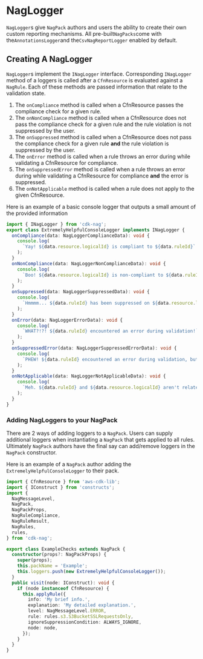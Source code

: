<!--
Copyright Amazon.com, Inc. or its affiliates. All Rights Reserved.
SPDX-License-Identifier: Apache-2.0
-->

# NagLogger

`NagLogger`s give `NagPack` authors and users the ability to create their own custom reporting mechanisms. All pre-built`NagPacks`come with the`AnnotationsLogger`and the`CsvNagReportLogger` enabled by default.

## Creating A NagLogger

`NagLogger`s implement the `INagLogger` interface. Corresponding `INagLogger` method of a loggers is called after a `CfnResource` is evaluated against a `NagRule`. Each of these methods are passed information that relate to the validation state.

1. The `onCompliance` method is called when a CfnResource passes the compliance check for a given rule.
2. The `onNonCompliance` method is called when a CfnResource does not pass the compliance check for a given rule and the rule violation is not suppressed by the user.
3. The `onSuppressed` method is called when a CfnResource does not pass the compliance check for a given rule **and** the rule violation is suppressed by the user.
4. The `onError` method is called when a rule throws an error during while validating a CfnResource for compliance.
5. The `onSuppressedError` method is called when a rule throws an error during while validating a CfnResource for compliance **and** the error is suppressed.
6. The `onNotApplicable` method is called when a rule does not apply to the given CfnResource.

Here is an example of a basic console logger that outputs a small amount of the provided information

```ts
import { INagLogger } from 'cdk-nag';
export class ExtremelyHelpfulConsoleLogger implements INagLogger {
  onCompliance(data: NagLoggerComplianceData): void {
    console.log(
      `Yay! ${data.resource.logicalId} is compliant to ${data.ruleId}`
    );
  }
  onNonCompliance(data: NagLoggerNonComplianceData): void {
    console.log(
      `Boo! ${data.resource.logicalId} is non-compliant to ${data.ruleId}`
    );
  }
  onSuppressed(data: NagLoggerSuppressedData): void {
    console.log(
      `Hmmmm... ${data.ruleId} has been suppressed on ${data.resource.logicalId} with the following reason ${data.suppressionReason}`
    );
  }
  onError(data: NagLoggerErrorData): void {
    console.log(
      `WHAT?!?! ${data.ruleId} encountered an error during validation!`
    );
  }
  onSuppressedError(data: NagLoggerSuppressedErrorData): void {
    console.log(
      `PHEW! ${data.ruleId} encountered an error during validation, but was suppressed with the following reason ${data.errorSuppressionReason}.`
    );
  }
  onNotApplicable(data: NagLoggerNotApplicableData): void {
    console.log(
      `Meh. ${data.ruleId} and ${data.resource.logicalId} aren't related at all, but I still want to say something.`
    );
  }
}
```

### Adding NagLoggers to your NagPack

There are 2 ways of adding loggers to a `NagPack`. Users can supply additional loggers when instantiating a `NagPack` that gets applied to all rules. Ultimately `NagPack` authors have the final say can add/remove loggers in the `NagPack` constructor.

Here is an example of a `NagPack` author adding the `ExtremelyHelpfulConsoleLogger` to their pack.

```ts
import { CfnResource } from 'aws-cdk-lib';
import { IConstruct } from 'constructs';
import {
  NagMessageLevel,
  NagPack,
  NagPackProps,
  NagRuleCompliance,
  NagRuleResult,
  NagRules,
  rules,
} from 'cdk-nag';

export class ExampleChecks extends NagPack {
  constructor(props?: NagPackProps) {
    super(props);
    this.packName = 'Example';
    this.loggers.push(new ExtremelyHelpfulConsoleLogger());
  }
  public visit(node: IConstruct): void {
    if (node instanceof CfnResource) {
      this.applyRule({
        info: 'My brief info.',
        explanation: 'My detailed explanation.',
        level: NagMessageLevel.ERROR,
        rule: rules.s3.S3BucketSSLRequestsOnly,
        ignoreSuppressionCondition: ALWAYS_IGNORE,
        node: node,
      });
    }
  }
}
```
